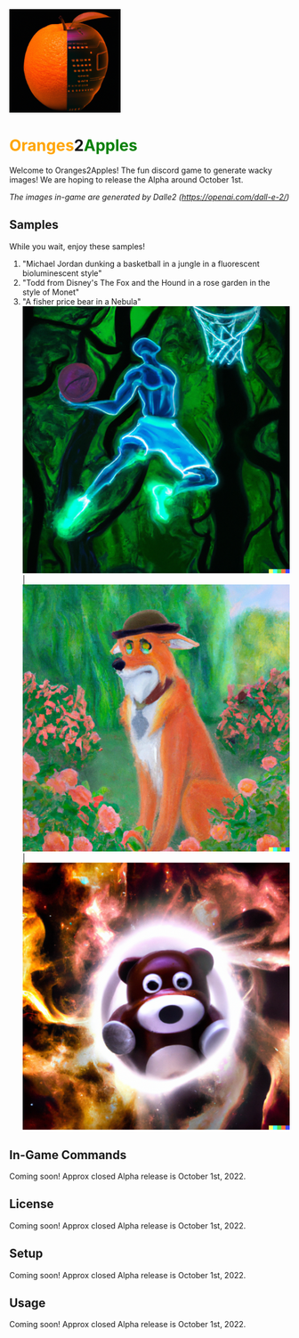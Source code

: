 <img src="img/Logo.PNG" width=200>

# <span style="color:orange">Oranges</span>2<span style="color:green">Apples</span>
Welcome to Oranges2Apples! The fun discord game to generate wacky images! We are hoping to release the Alpha around October 1st.

*The images in-game are generated by Dalle2 (https://openai.com/dall-e-2/)*

## Samples
 While you wait, enjoy these samples!
 1. "Michael Jordan dunking a basketball in a jungle in a fluorescent bioluminescent style"
 2. "Todd from Disney's The Fox and the Hound in a rose garden in the style of Monet"
 3. "A fisher price bear in a Nebula"
![Image](img/mj_dunk.PNG) | ![Image](img/fox.PNG) | ![Image](img/bear.PNG)
## In-Game Commands
  Coming soon! Approx closed Alpha release is October 1st, 2022.
## License
  Coming soon! Approx closed Alpha release is October 1st, 2022.
## Setup
  Coming soon! Approx closed Alpha release is October 1st, 2022.
## Usage
  Coming soon! Approx closed Alpha release is October 1st, 2022.
